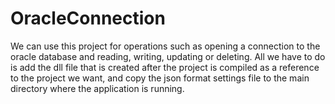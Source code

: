 # OracleConnection

We can use this project for operations such as opening a connection to the oracle database and reading, writing, updating or deleting. All we have to do is add the dll file that is created after the project is compiled as a reference to the project we want, and copy the json format settings file to the main directory where the application is running.
